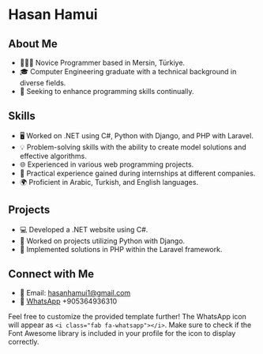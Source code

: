 # Hasan Hamui

## About Me
- 👨🏻‍💻 Novice Programmer based in Mersin, Türkiye.
- 🎓 Computer Engineering graduate with a technical background in diverse fields.
- 🌟 Seeking to enhance programming skills continually.

## Skills
- 🖥️ Worked on .NET using C#, Python with Django, and PHP with Laravel.
- 💡 Problem-solving skills with the ability to create model solutions and effective algorithms.
- 🌐 Experienced in various web programming projects.
- 💼 Practical experience gained during internships at different companies.
- 🌍 Proficient in Arabic, Turkish, and English languages.

## Projects
- 💻 Developed a .NET website using C#.
- 🐍 Worked on projects utilizing Python with Django.
- 🌟 Implemented solutions in PHP within the Laravel framework.

## Connect with Me
- 📧 Email: hasanhamui1@gmail.com
- 📱 [WhatsApp](https://wa.me/905364936310) <i class="fab fa-whatsapp"></i> +905364936310

Feel free to customize the provided template further! The WhatsApp icon will appear as `<i class="fab fa-whatsapp"></i>`. Make sure to check if the Font Awesome library is included in your profile for the icon to display correctly.
